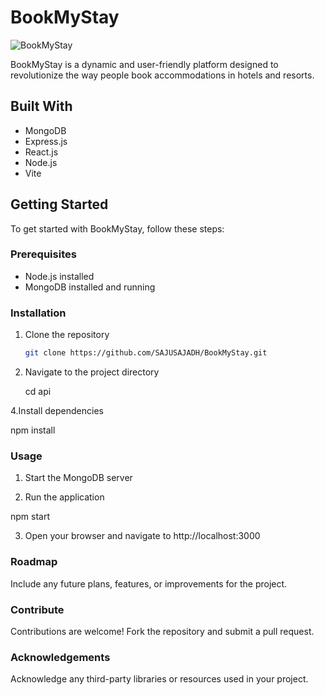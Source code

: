 # BookMyStay

![BookMyStay](https://sajadh.vercel.app/assets/bookingapp3-0448f49c.jpeg)

BookMyStay is a dynamic and user-friendly platform designed to revolutionize the way people book accommodations in hotels and resorts.

## Built With
- MongoDB
- Express.js
- React.js
- Node.js
- Vite

## Getting Started

To get started with BookMyStay, follow these steps:

### Prerequisites
- Node.js installed
- MongoDB installed and running

### Installation
1. Clone the repository
   ```sh
   git clone https://github.com/SAJUSAJADH/BookMyStay.git
   
2. Navigate to the project directory
 
   cd api
   
4.Install dependencies

  npm install

### Usage

1. Start the MongoDB server

2. Run the application

  npm start

3. Open your browser and navigate to http://localhost:3000

### Roadmap

Include any future plans, features, or improvements for the project.

### Contribute

Contributions are welcome! Fork the repository and submit a pull request.

### Acknowledgements

Acknowledge any third-party libraries or resources used in your project.
